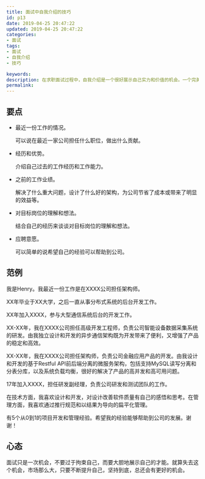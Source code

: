 ```yaml
---
title: 面试中自我介绍的技巧
id: p13
date: 2019-04-25 20:47:22
updated: 2019-04-25 20:47:22
categories: 
- 面试
tags: 
- 面试
- 自我介绍
- 技巧

keywords:
description: 在求职面试过程中，自我介绍是一个很好展示自己实力和价值的机会。一个完美的自我介绍能从一开始就打动面试官，会有一个先入为主的判断，是面试者处于一个有利位置。我在以往的求职过程中，就因为没有好好准备自我介绍，一般都是按照时间顺序介绍一下自己的工作经历和项目经历等等。这样的自我介绍实在显得很普通，很难打动面试官，因此吃过不少亏。其实，在面试过程中做自我介绍是有不少的技巧。
permalink:
---
```


## 要点

* 最近一份工作的情况。

  可以说在最近一家公司担任什么职位，做出什么贡献。

* 经历和优势。

  介绍自己过去的工作经历和工作能力。

* 之前的工作业绩。

  解决了什么重大问题，设计了什么好的架构，为公司节省了成本或带来了明显的效益等。

* 对目标岗位的理解和想法。

  结合自己的经历来谈谈对目标岗位的理解和想法。

* 应聘意愿。

  可以简单的说希望自己的经验可以帮助到公司。

## 范例

  我是Henry。我最近一份工作是在XXXX公司担任架构师。
  
  XX年毕业于XX大学，之后一直从事分布式系统的后台开发工作。
  
  XX年加入XXXX，参与大型通信系统后台的开发工作。

  XX-XX年，我在XXXX公司担任高级开发工程师，负责公司智能设备数据采集系统的研发。由我独立设计和开发的异步通信架构既为开发带来了便利，又增强了产品的稳定和高效。

  XX-XX年，我在XXXX公司担任架构师，负责公司金融应用产品的开发。由我设计和开发的基于Restful API前后端分离的微服务架构，包括支持MySQL读写分离和分表分库，以及系统负载均衡，很好的解决了产品的高并发和高可用问题。

  17年加入XXXX，担任研发副经理，负责公司研发和测试团队的工作。

  在技术方面，我喜欢设计和开发，对设计改善软件质量有自己的感悟和思考。在管理方面，我喜欢通过推行规范和以结果为导向的扁平化管理。

  有5个从0到1的项目开发和管理经验。希望我的经验能够帮助到公司的发展。谢谢！

## 心态

面试只是一次机会，不要过于拘束自己，而要大胆地展示自己的才能。就算失去这个机会，市场那么大，只要不断提升自己，坚持到底，总还会有更好的机会。